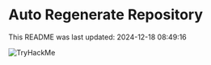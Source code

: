 # Auto Regenerate Repository

This README was last updated: 2024-12-18 08:49:16

 ![TryHackMe](https://tryhackme.com/badge/533634)